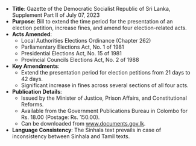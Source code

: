 - **Title**: Gazette of the Democratic Socialist Republic of Sri Lanka, Supplement Part II of July 07, 2023
- **Purpose**: Bill to extend the time period for the presentation of an election petition, increase fines, and amend four election-related acts.
- **Acts Amended**:
  - Local Authorities Elections Ordinance (Chapter 262)
  - Parliamentary Elections Act, No. 1 of 1981
  - Presidential Elections Act, No. 15 of 1981
  - Provincial Councils Elections Act, No. 2 of 1988
- **Key Amendments**:
  - Extend the presentation period for election petitions from 21 days to 42 days.
  - Significant increase in fines across several sections of all four acts.
- **Publication Details**:
  - Issued by the Minister of Justice, Prison Affairs, and Constitutional Reforms.
  - Available from the Government Publications Bureau in Colombo for Rs. 18.00 (Postage: Rs. 150.00).
  - Can be downloaded from www.documents.gov.lk.
- **Language Consistency**: The Sinhala text prevails in case of inconsistency between Sinhala and Tamil texts.